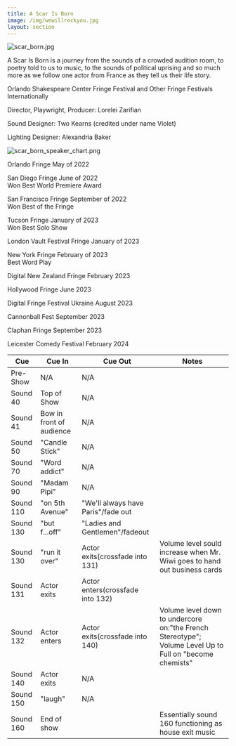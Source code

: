 ```yaml
---
title: A Scar Is Born 
image: /img/wewillrockyou.jpg
layout: section
---
```

![scar_born.jpg](/scar_born.jpg)

A Scar Is Born is a journey from the sounds of a crowded audition room, to poetry told to us to music, to the sounds of political uprising and so much more as we follow one actor from France as they tell us their life story.

Orlando Shakespeare Center Fringe Festival and Other Fringe Festivals Internationally

Director, Playwright, Producer: Lorelei Zarifian

Sound Designer: Two Kearns (credited under name Violet)
    
Lighting Designer: Alexandria Baker

![scar_born_speaker_chart.png](/scar_born_speaker_chart.png)

<p>
Orlando Fringe 	May of 2022 <br>

San Diego Fringe June of 2022 <br>
Won Best World Premiere Award <br>

San Francisco Fringe September of 2022 <br>
Won Best of the Fringe <br>

Tucson Fringe January of 2023 <br>
Won Best Solo Show <br>

London Vault Festival Fringe January of 2023 <br>

New York Fringe February of 2023 <br>
 Best Word Play <br>

Digital New Zealand Fringe February 2023 <br>

Hollywood Fringe June 2023 <br>

Digital Fringe Festival Ukraine August 2023 <br>

Cannonball Fest	September 2023 <br>

Claphan Fringe September 2023 <br>

Leicester Comedy Festival February 2024 <br>

</p>

| Cue       | Cue In                   | Cue Out                            | Notes                                                                                                   |
| --------- | ------------------------ | ---------------------------------- | ------------------------------------------------------------------------------------------------------- |
| Pre-Show  | N/A                      | N/A                                |                                                                                                         |
| Sound 40  | Top of Show              | N/A                                |                                                                                                         |
| Sound 41  | Bow in front of audience | N/A                                |                                                                                                         |
| Sound 50  | "Candle Stick"           | N/A                                |                                                                                                         |
| Sound 70  | "Word addict"            | N/A                                |                                                                                                         |
| Sound 90  | "Madam Pipi"             | N/A                                |                                                                                                         |
| Sound 110 | "on 5th Avenue"          | "We'll always have Paris"/fade out |                                                                                                         |
| Sound 130 | "but f...off"            | "Ladies and Gentlemen"/fadeout     |                                                                                                         |
| Sound 130 | "run it over"            | Actor exits(crossfade into 131)    | Volume level sould increase when Mr. Wiwi goes to hand out business cards                               |
| Sound 131 | Actor exits              | Actor enters(crossfade into 132)   |                                                                                                         |
| Sound 132 | Actor enters             | Actor exits(crossfade into 140)    | Volume level down to undercore on:"the French Stereotype"; Volume Level Up to Full on "become chemists" |
| Sound 140 | Actor exits              | N/A                                |                                                                                                         |
| Sound 150 | "laugh"                  | N/A                                |                                                                                                         |
| Sound 160 | End of show              |                                    | Essentially sound 160 functioning as house exit music                                                   |
